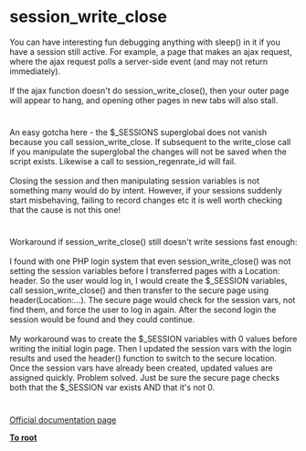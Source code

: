 # session_write_close



You can have interesting fun debugging anything with sleep() in it if you have a session still active.  For example, a page that makes an ajax request, where the ajax request polls a server-side event (and may not return immediately).<br><br>If the ajax function doesn&apos;t do session_write_close(), then your outer page will appear to hang, and opening other pages in new tabs will also stall.  

#

An easy gotcha here - the $_SESSIONS superglobal does not vanish because you call session_write_close.  If subsequent to the write_close call if you manipulate the superglobal the changes will not be saved when the script exists.  Likewise a call to session_regenrate_id will fail.<br><br>Closing the session and then manipulating session variables is not something many would do by intent.  However, if your sessions suddenly start misbehaving, failing to record changes etc it is well worth checking that the cause is not this one!  

#

Workaround if session_write_close() still doesn&apos;t write sessions fast enough:<br><br>I found with one PHP login system that even session_write_close() was not setting the session variables before I transferred pages with a Location: header.  So the user would log in, I would create the $_SESSION variables, call session_write_close() and then transfer to the secure page using header(Location:...).  The secure page would check for the session vars, not find them, and force the user to log in again.  After the second login the session would be found and they could continue.<br><br>My workaround was to create the $_SESSION variables with 0 values before writing the initial login page.  Then I updated the session vars with the login results and used the header() function to switch to the secure location.  Once the session vars have already been created, updated values are assigned quickly.  Problem solved.  Just be sure the secure page checks both that the $_SESSION var exists AND that it&apos;s not 0.  

#

[Official documentation page](https://www.php.net/manual/en/function.session-write-close.php)

**[To root](/README.md)**